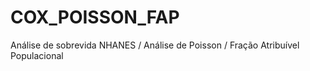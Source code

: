 # COX_POISSON_FAP
Análise de sobrevida NHANES / Análise de Poisson / Fração Atribuível Populacional

